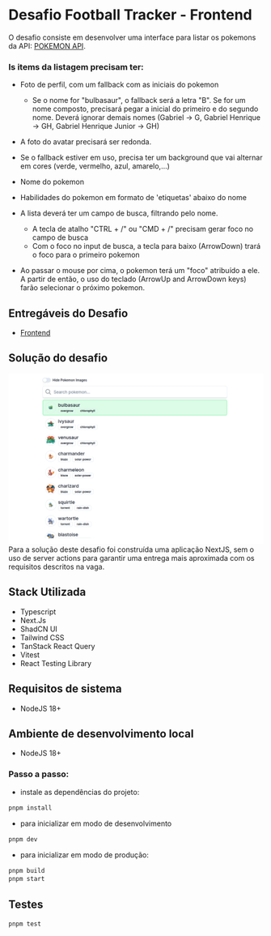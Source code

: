 
# Desafio Football Tracker - Frontend

O desafio consiste em desenvolver uma interface para listar os pokemons da API: [POKEMON API](https://pokeapi.co/).

### Is items da listagem precisam ter:
- Foto de perfil, com um fallback com as iniciais do pokemon
  - Se o nome for "bulbasaur", o fallback será a letra "B". Se for um nome composto, precisará pegar a inicial do primeiro e do segundo nome. Deverá ignorar demais nomes (Gabriel -> G, Gabriel Henrique -> GH, Gabriel Henrique Junior -> GH)
- A foto do avatar precisará ser redonda. 
- Se o fallback estiver em uso, precisa ter um background que vai alternar em cores (verde, vermelho, azul, amarelo,...)
- Nome do pokemon
- Habilidades do pokemon em formato de 'etiquetas' abaixo do nome
- A lista deverá ter um campo de busca, filtrando pelo nome.
  - A tecla de atalho "CTRL + /" ou "CMD + /" precisam gerar foco no campo de busca
  - Com o foco no input de busca, a tecla para baixo (ArrowDown) trará o foco para o primeiro pokemon

- Ao passar o mouse por cima, o pokemon terá um "foco" atribuído a ele. A partir de então, o uso do teclado (ArrowUp and ArrowDown keys) farão selecionar o próximo pokemon.


## Entregáveis do Desafio
- [Frontend ](https://github.com/djgoulart/challenge-pokemon-list)

## Solução do desafio
<img src="https://github.com/djgoulart/challenge-pokemon-list/blob/3e4eb4a1f406a08f3f2383237eca5683a39ac0f3/docs/sreen.png" width="830" alt="listagem de pokemons" />
Para a solução deste desafio foi construída uma aplicação NextJS, sem o uso de server actions para garantir uma entrega mais aproximada com os requisitos descritos na vaga.

## Stack Utilizada
- Typescript
- Next.Js
- ShadCN UI
- Tailwind CSS
- TanStack React Query
- Vitest
- React Testing Library

## Requisitos de sistema

* NodeJS 18+

## Ambiente de desenvolvimento local
* NodeJS 18+

### Passo a passo: 
- instale as dependências do projeto:
```bash
pnpm install
```

- para inicializar em modo de desenvolvimento
```bash
pnpm dev
```
- para inicializar em modo de produção:
```bash
pnpm build 
pnpm start
```
## Testes
```bash
pnpm test
```
